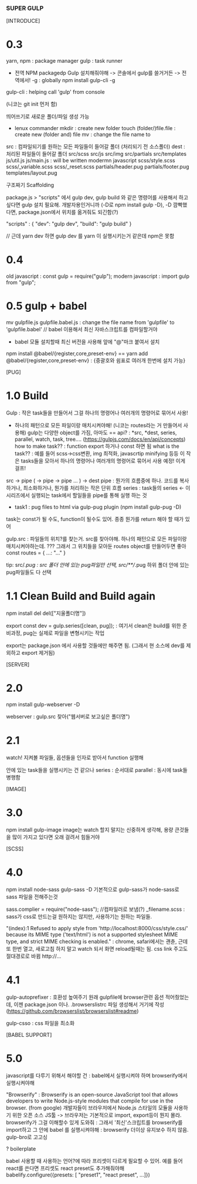 ### SUPER GULP

[INTRODUCE]

# 0.3

yarn, npm : package manager
gulp : task runner

- 전역 NPM packagedp Gulp 설치해줘야해
  -> 콘솔에서 gulp를 쓸거거든
  -> 전역에서! -g : globally
  npm install gulp-cli -g

gulp-cli : helping call 'gulp' from console

(니코는 git init 먼저 함)

띄어쓰기로 새로운 폴더/파일 생성 가능

- lenux commander
  mkdir : create new folder
  touch (folder/)file.file : create new (folder and) file
  mv <old> <new> : change the file name <old> to <new>

src : 컴파일되기를 원하는 모든 파일들이 들어갈 폴더 (처리되기 전 소스폴더)
dest : 처리된 파일들이 들어갈 폴더
src/scss src/js src/img src/partials src/templates
js/util.js js/main.js : will be written modermn javascript
scss/style.scss scss/\_variable.scss scss/\_reset.scss
partials/header.pug partials/footer.pug
templates/layout.pug

구조짜기 Scaffolding

package.js > "scripts" 에서 gulp dev, gulp build 와 같은 명령어를 사용해서 하고 싶다면 gulp 설치 필요해. 개발자용인거니까 (-D로 npm install gulp -D), -D 깜빡했다면, package.json에서 위치를 옮겨줘도 되긴함(?)

"scripts" : {
"dev": "gulp dev",
"build": "gulp build"
}

// 근데 yarn dev 하면 gulp dev 를 yarn 이 실행시키는거 같은데
npm은 못함

# 0.4

old javascript : const gulp = require("gulp");
modern javascript : import gulp from "gulp";

# 0.5 gulp + babel

mv gulpfile.js gulpfile.babel.js : change the file name from 'gulpfile' to 'gulpfile.babel'
// babel 이용해서 최신 자바스크립트를 컴파일할거야

- babel 모듈 설치할때 최신 버전을 사용해 앞에 "@"마크 붙여서 설치

npm install @babel/{register,core,preset-env} == yarn add @babel/{register,core,preset-env}
: {중괄호와 쉼표로 여러개 한번에 설치 가능}

[PUG]

# 1.0 Build

Gulp : 작은 task들을 만들어서 그걸 하나의 명령어나 여러개의 명령어로 묶어서 사용!

- 하나의 패턴으로 모든 파일이랑 매치시켜야해! (니코는 routes라는 거 만들어서 사용해)
  gulp는 다양한 object를 가짐, 아마도 == api? : \*src, \*dest, series, parallel, watch, task, tree.... (<https://gulpjs.com/docs/en/api/concepts>)
  how to make task?? : function export 하거나 const 하면 됨
  what is the task?? : 예를 들어 scss->css변환, img 최적화, javascrtip minifying 등등
  이 작은 tasks들을 모아서 하나의 명령어나 여러개의 명령어로 묶어서 사용 예정! 이게 걸프!

src -> pipe ( -> pipe -> pipe ... ) -> dest
pipe : 뭔가의 흐름중에 하나. 코드를 복사하거나, 최소화하거나, 뭔가를 처리하는 작은 단위 흐름
series : task들의 series <- 이 시리즈에서 실행되는 task에서 할일들을 pipe를 통해 실행 하는 것

- task1 : pug files to html via gulp-pug plugin (npm install gulp-pug -D)

task는 const가 될 수도, function이 될수도 있어. 종종 뭔가를 return 해야 할 때가 있어

gulp.src : 파일들의 위치?를 찾는거.
src를 찾아야해. 하나의 패턴으로 모든 파일이랑 매치시켜야하는데. ???
그래서 그 위치들을 모아둔 routes object를 만들어두면 좋아
const routes = { ...: "..." }

tip: src/_.pug : src 폴더 안에 있는 pug파일만 선택, src/\*\*/_.pug 하위 폴더 안에 있는 pug파일들도 다 선택

# 1.1 Clean Build and Build again

npm install del
del(["지울폴더명"])

export const dev = gulp.series([clean, pug]);
: 여기서 clean은 build를 위한 준비과정, pug는 실제로 파일을 변형시키는 작업

export는 package.json 에서 사용할 것들에만 해주면 됨. (그래서 현 소스에 dev를 제외하고 export 제거됨)

[SERVER]

# 2.0

npm install gulp-webserver -D

webserver : gulp.src 찾아("웹서버로 보고싶은 폴더명")

# 2.1

watch! 지켜볼 파일들, 옵션들을 인자로 받아서 function 실행해

안에 있는 task들을 실행시키는 건 같으나
series : 순서대로
parallel : 동시에 task들 병행함

[IMAGE]

# 3.0

npm install gulp-image
image는 watch 할지 말지는 신중하게 생각해, 용량 큰것들을 많이 가지고 있다면 오래 걸려서 힘들거야

[SCSS]

# 4.0

npm install node-sass gulp-sass -D
기본적으로 gulp-sass가 node-sass로 sass 파일을 전해주는것

sass.complier = require("node-sass"); //컴파일러로 보냄(?)
\_filename.scss : sass가 css로 만드는걸 원하지는 않지만, 사용하기는 원하는 파일들.

"(index):1 Refused to apply style from 'http://localhost:8000/css/style.css/' because its MIME type ('text/html') is not a supported stylesheet MIME type, and strict MIME checking is enabled." : chrome, safari에서는 괜츈, 근데 또 한번 열고, 새로고침 하지 말고 watch 되서 화면 reload될때는 됨. css link 주고도 절대경로로 바뀜 http://...

# 4.1

gulp-autoprefixer : 호환성 높여주기
원래 gulpfile에 browser관련 옵션 적어줬었는데, 이젠 package.json 이나. .browserslistrc 파일 생성해서 거기에 작성
(<https://github.com/browserslist/browserslist#readme>)

gulp-csso : css 파일을 최소화

[BABEL SUPPORT]

# 5.0

javascript를 다루기 위해서 해야할 건 : babel에서 실행시켜야 하며 browserify에서 실행시켜야해

"Browserify" : Browserify is an open-source JavaScript tool that allows developers to write Node.js-style modules that compile for use in the browser. (from google)
개발자들이 브라우저에서 Node.js 스타일의 모듈을 사용하기 위한 오픈 소스 JS툴
-> 브라우저는 기본적으로 import, export등이 뭔지 몰라. browserify가 그걸 이해할수 있게 도와줘 : 그래서 '최신'스크립트를 browserify를 import하고 그 안에 babel 를 실행시켜야해
: browserify 더이상 유지보수 하지 않음. gulp-bro로 고고싱

? boilerplate

babel 사용할 때 사용하는 언어?에 따라 프리셋이 다르게 필요할 수 있어.
예를 들어 react를 쓴다면 프리셋도 react preset도 추가해줘야해 babelify.configure({presets: [ "preset1", "react preset", ...]})
